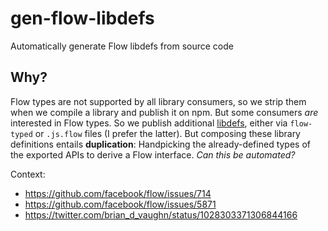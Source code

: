 # gen-flow-libdefs

Automatically generate Flow libdefs from source code

## Why?

Flow types are not supported by all library consumers, so we strip them when we compile a library and publish it on npm. But some consumers _are_ interested in Flow types. So we publish additional [libdefs](https://flow.org/en/docs/libdefs/), either via `flow-typed` or `.js.flow` files (I prefer the latter). But composing these library definitions entails **duplication**: Handpicking the already-defined types of the exported APIs to derive a Flow interface. _Can this be automated?_

Context:

- https://github.com/facebook/flow/issues/714
- https://github.com/facebook/flow/issues/5871
- https://twitter.com/brian_d_vaughn/status/1028303371306844166
